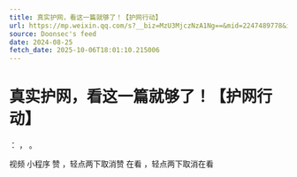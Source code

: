 ```yaml
---
title: 真实护网，看这一篇就够了！【护网行动】
url: https://mp.weixin.qq.com/s?__biz=MzU3MjczNzA1Ng==&mid=2247489778&idx=1&sn=21c402ff4228fd7c71a7f5fc80323e4e
source: Doonsec's feed
date: 2024-08-25
fetch_date: 2025-10-06T18:01:10.215006
---
```


# 真实护网，看这一篇就够了！【护网行动】

：
，
。

视频
小程序
赞
，轻点两下取消赞
在看
，轻点两下取消在看